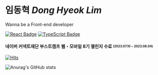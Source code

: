 # 임동혁 *Dong Hyeok Lim*  
Wanna be a Front-end developer

[![React Badge](https://img.shields.io/badge/React-61DAFB?style=flat-square&logo=React&logoColor=white)](https://reactjs.org/)
[![TypeScript Badge](https://img.shields.io/badge/Typescript-235A97?style=flat-square&logo=Typescript&logoColor=white)](https://www.typescriptlang.org/)

 
#### 네이버 커넥트재단 부스트캠프 웹・모바일 8기 챌린지 수료 <sub><sup>(2023.07.10 ~ 2023.08.04)</sup></sub> 

[![Hits](https://hits.seeyoufarm.com/api/count/incr/badge.svg?url=https%3A%2F%2Fgithub.com%2Fldhbenecia&count_bg=%232A1764&title_bg=%23555555&icon=&icon_color=%23E7E7E7&title=hits&edge_flat=false)](https://hits.seeyoufarm.com)

![Anurag's GitHub stats](https://github-readme-stats.vercel.app/api?username=ldhbenecia&show_icons=true&theme=transparent)

<!--
**ldhbenecia/ldhbenecia** is a ✨ _special_ ✨ repository because its `README.md` (this file) appears on your GitHub profile.

Here are some ideas to get you started:

- 🔭 I’m currently working on ...
- 🌱 I’m currently learning ...
- 👯 I’m looking to collaborate on ...
- 🤔 I’m looking for help with ...
- 💬 Ask me about ...
- 📫 How to reach me: ...
- 😄 Pronouns: ...
- ⚡ Fun fact: ...
-->
